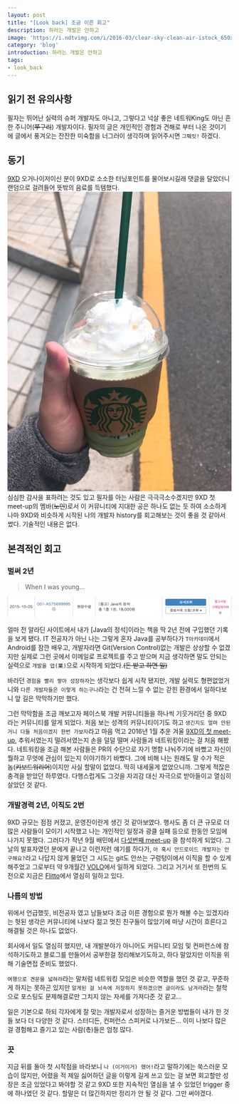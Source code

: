 ```yaml
---
layout: post
title: "[Look back] 조금 이른 회고"
description: 하라는 개발은 안하고
image: 'https://i.ndtvimg.com/i/2016-03/clear-sky-clean-air-istock_650x400_61458021799.jpg'
category: 'blog'
introduction: 하라는 개발은 안하고
tags:
- look_back
---
```


## 읽기 전 유의사항
필자는 뛰어난 실력의 슈퍼 개발자도 아니고, 그렇다고 넉살 좋은 네트워King도 아닌 흔한 주니어(~~쭈구리~~) 개발자이다. 필자의 글은 개인적인 경험과 견해로 부터 나온 것이기에 글에서 풍겨오는 잔잔한 미숙함을 너그러이 생각하며 읽어주시면 `그뤠잇!` 하겠다.

## 동기
[9XD](https://www.facebook.com/groups/9xdevelopers/) 오거나이저이신 분이 9XD로 소소한 터닝포인트를 물어보시길래 댓글을 달았더니 랜덤으로 걸려들어 뜻밖의 음료를 득템했다.
![Java](/assets/img/auth.jpeg)
심심한 감사을 표하려는 것도 있고 필자를 아는 사람은 극극극소수겠지만 9XD 첫 meet-up의 멤바(~~노인~~)로서 이 커뮤니티에 지대한 공은 하나도 없는 듯 하여 소소하게 나마 9XD와 비슷하게 시작된 나의 개발자 history를 회고해보는 것이 좋을 것 같아서 썼다. 기술적인 내용은 없다.

## 본격적인 회고

### 벌써 2년

> When I was young...

![Java](/assets/img/java.png)

얼마 전 알라딘 사이트에서 내가 [Java의 정석]이라는 책을 딱 2년 전에 구입했던 기록을 보게 됐다. IT 전공자가 아닌 나는 그렇게 혼자 Java를 공부하다가 `T아카데미`에서 Android를 잠깐 배우고, 개발자라면 Git(Version Control)없는 개발은 상상할 수 없겠지만 실제로 그런 곳에서 이메일로 프로젝트를 주고 받으며 지금 생각하면 말도 안되는 실력으로 `개발을 업(業)`으로 시작하게 되었다.~~(돈 받고 하면 일)~~

바라던 `경험을 빨리 쌓아 성장하자`는 생각보다 쉽게 시작 됐지만, 개발 실력도 형편없었거니와 `다른 개발자들은 이렇게 하는구나`라는 건 전혀 느낄 수 없는 갇힌 환경에서 일하다보니 앞 길은 막막하기만 했다.

그런 막막함을 조금 깨보고자 페이스북 개발 커뮤니티들을 하나씩 기웃거리던 중 9XD라는 커뮤니티를 알게 되었다. 처음 보는 성격의 커뮤니티이기도 하고 `생긴지도 얼마 안된 거니 다들 처음이겠지 한번 가보자`라고 마음 먹고 2016년 1월 추운 겨울 [9XD의 첫 meet-up](https://onoffmix.com/event/60046), 추워서였는지 떨려서였는지 손을 덜덜 떨며 사람들과 네트워킹이라는 걸 처음 해봤다. 네트워킹을 조금 해본 사람들은 PR의 수단으로 자기 명함 나눠주기에 바빴고 자신이 뭘하고 무엇에 관심이 있는지 이야기하기 바빴다. 그에 비해 나는 원래도 말 수가 적은 놈(~~키보드워리어~~)이지만 사실 할말이 없었다. 딱히 내세울게 없었으니까. 그렇게 적잖은 충격을 받았던 하루였다. 다행스럽게도 그것을 자괴감 대신 자극으로 받아들이고 열심히 살았던 것 같다.

### 개발경력 2년, 이직도 2번

9XD 규모는 점점 커졌고, 운영진이란게 생긴 것 같아보였다. 행사도 좀 더 큰 규모로 더 많은 사람들이 모이기 시작했고 나는 개인적인 일정과 광클 실패 등으로 한동안 모임에 나가지 못했다. 그러다가 작년 9월  배민에서 [다섯번째 meet-up](https://onoffmix.com/event/77885) 을 참석하게 되었다. 그날의 발표자였던 분에게 끝나고 이런저런 얘기를 하다가, `아 혹시 안드로이드 개발자는 안구해요?`라고 나답지 않게 물었던 그 시도는 git도 안쓰는 구렁텅이에서 이직을 할 수 있게 해주었고 그로부터 약 9개월간 [VOLO](https://withvolo.com/)에서 일하게 되었다. 그리고 거기서 또 한번의 도전으로 지금은 [Flitto](https://www.flitto.com/)에서 열심히 일하고 있다.

### 나름의 방법

위에서 언급했듯, 비전공자 였고 남들보다 조금 이른 경험으로 뭔가 해볼 수는 있겠지라는 헛된 생각은 커뮤니티에 나보다 젊고 멋진 친구들이 많았기에 마냥 시간이 흐른다고 해결될 것은 하나도 없었다.

회사에서 일도 열심히 했지만, 내 개발분야가 아니어도 커뮤니티 모임 및 컨퍼런스에 참석하기도하고 블로그를 만들어서 공부한걸 정리해보기도하고, 하다 말았지만 이직을 위해 기술면접 준비도 했었다.

`여행으로 견문을 넓혀라`라는 말처럼 네트워킹 모임은 비슷한 역할을 했던 것 같고,
꾸준하게 하지는 못하곤 있지만 `알게된 걸 뇌속에 저장하지 못하겠으면 글이라도 남겨라`라는 철학으로 포스팅도 문제해결로만 그치지 않는 자세를 가져다준 것 같고...

일은 기본으로 하되 각자에게 잘 맞는 개발자로서 성장하는 즐거운 방법들이 내가 한 것들 보다 더 다양한 것 같다. 스터디든, 컨퍼런스 스피커로 나가보든...
이미 나보다 많은 걸 경험해고 즐기고 있는 사람(촋)들은 엄청 많다.

### 끗
지금 뒤를 돌아 첫 시작점을 바라보니 `나 (이거이거) 했어!`라고 말하기에는 쑥스러운 모습이 많지만, 어렸을 적 제일 싫어하던 글을 이렇게 길게 쓰고 있는 걸 보면 회고할만 성장은 조금 있었다고 봐야할 것 같고 9XD 또한 지속적인 열심을 낼 수 있었던 trigger 중에 하나였던 것 같다. 할말은 더 많긴하지만 정리가 안 될 것 같다. 그만 써야겠다.
